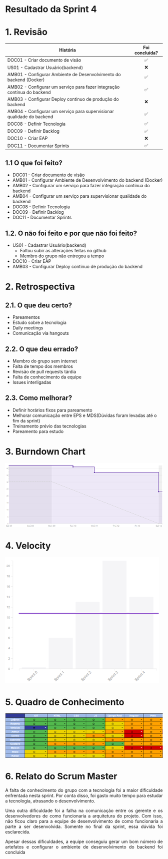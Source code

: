 # Resultado da Sprint 4

 # 1. Revisão

| História | Foi concluída? |
| -------- | :----: |
| DOC01 - Criar documento de visão | :white_check_mark: |
| US01 - Cadastrar Usuário(backend) | :x: |
| AMB01 - Configurar Ambiente de Desenvolvimento do backend (Docker) | :white_check_mark: |
| AMB02 - Configurar um serviço para fazer integração contínua do backend | :white_check_mark: |
| AMB03 - Configurar Deploy continuo de produção do backend | :x: |
| AMB04 - Configurar um serviço para supervisionar qualidade do backend | :white_check_mark: |
| DOC08 - Definir Tecnologia  | :white_check_mark: |
| DOC09 - Definir Backlog | :white_check_mark: |
| DOC10 - Criar EAP | :x: |
| DOC11 - Documentar Sprints | :white_check_mark: |


## 1.1 O que foi feito?
*  DOC01 - Criar documento de visão
*  AMB01 - Configurar Ambiente de Desenvolvimento do backend (Docker)
*  AMB02 - Configurar um serviço para fazer integração contínua do backend
*  AMB04 - Configurar um serviço para supervisionar qualidade do backend
*  DOC08 - Definir Tecnologia
*  DOC09 - Definir Backlog
*  DOC11 - Documentar Sprints

## 1.2. O não foi feito e por que não foi feito?

*  US01 - Cadastrar Usuário(backend)
    * Faltou subir as alterações feitas no github
    * Membro do grupo não entregou a tempo
*  DOC10 - Criar EAP
*  AMB03 - Configurar Deploy continuo de produção do backend

# 2. Retrospectiva

## 2.1. O que deu certo?  

* Pareamentos
* Estudo sobre a tecnologia
* Daily meetings
* Comunicação via hangouts


## 2.2. O que deu errado? 

* Membro do grupo sem internet
* Falta de tempo dos membros
* Revisão de pull requests tárdia
* Falta de conhecimento da equipe
* Issues interligadas

## 2.3. Como melhorar?

* Definir horários fixos para pareamento
* Melhorar comunicação entre EPS e MDS(Dúvidas foram levadas até o fim da sprint)
* Treinamento prévio das tecnologias 
* Pareamento para estudo


# 3. Burndown Chart
![Sprint 4 - Burndown](../../imagens/burndown/burndown4.png)

# 4. Velocity
![Sprint 4 - Velocity](../../imagens/velocity/velocity4.png)

# 5. Quadro de Conhecimento
![Sprint 4 - Quadro de conhecimento](../../imagens/quadro_conhecimento/quadro_conhecimento4.png)

# 6. Relato do Scrum Master




<p align = "justify">
A falta de conhecimento do grupo com a tecnologia foi a maior dificuldade enfrentada nesta sprint. Por conta disso, foi gasto muito tempo para estudar a tecnologia, atrasando o desenvolvimento.
</p>
<p align = "justify">
Uma outra dificuldade foi a falha na comunicação entre os gerente e os desenvolvedores de como funcionaria a arquitetura do projeto. Com isso, não ficou claro para a equipe de desenvolvimento de como funcionaria a parte a ser desenvolvida. Somente no final da sprint, essa dúvida foi esclarecida.
</p>
<p align = "justify">
Apesar dessas dificuldades, a equipe conseguiu gerar um bom número de artefatos e configurar o ambiente de desenvolvimento do backend foi concluída
</p>
